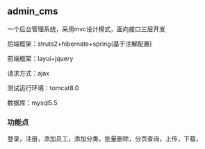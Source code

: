 ## admin_cms

一个后台管理系统，采用mvc设计模式，面向接口三层开发

后端框架：struts2+hibernate+spring(基于注解配置)

前端框架：layui+jquery

请求方式：ajax

测试运行环境：tomcat8.0

数据库：mysql5.5

### 功能点

登录，注册，添加员工，添加分类，批量删除，分页查询，上传，下载，
